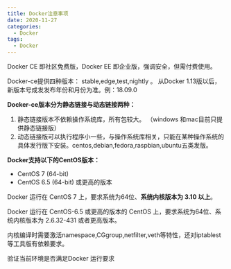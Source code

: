 ```yaml
---
title: Docker注意事项
date: 2020-11-27
categories:
  - Docker
tags:
  - Docker
---
```

Docker CE 即社区免费版，Docker EE 即企业版，强调安全，但需付费使用。

Docker-ce提供四种版本： stable,edge,test,nightly 。 从Docker 1.13版以后，新版本号成发发布年份和月份为准。例：18.09.0

**Docker-ce版本分为静态链接与动态链接两种：**

1.   静态链接版本不依赖操作系统库，所有包较大。 （windows 和mac目前只提供静态链接版）
2.   动态链接版可以执行程序小一些，与操作系统库相关，只能在某种操作系统的具体发行版下安装。centos,debian,fedora,raspbian,ubuntu五类发版。

**Docker支持以下的CentOS版本：**

- CentOS 7 (64-bit)
- CentOS 6.5 (64-bit) 或更高的版本

Docker 运行在 CentOS 7 上，要求系统为64位、**系统内核版本为 3.10 以上**。

Docker 运行在 CentOS-6.5 或更高的版本的 CentOS 上，要求系统为64位、系统内核版本为 2.6.32-431 或者更高版本。

​       内核编译时需要激活namespace,CGgroup,netfilter,veth等特性，还对iptablest等工具版有依赖要求。

 验证当前环境是否满足Docker 运行要求